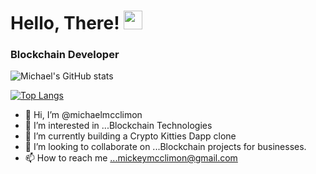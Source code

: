 # Hello, There! <img src="https://raw.githubusercontent.com/MartinHeinz/MartinHeinz/master/wave.gif" width="30px">

### Blockchain Developer 


![Michael's GitHub stats](https://github-readme-stats.vercel.app/api?username=michaelmcclimon&theme=chartreuse-dark&show_icons=true)

[![Top Langs](https://github-readme-stats.vercel.app/api/top-langs/?username=michaelmcclimon&theme=tokyonight&show_icons=true&layout=compact)](https://github.com/michaelmcclimon/github-readme-stats)


- 👋 Hi, I’m @michaelmcclimon
- 👀 I’m interested in ...Blockchain Technologies
- 🌱 I’m currently building a Crypto Kitties Dapp clone
- 💞️ I’m looking to collaborate on ...Blockchain projects for businesses.
- 📫 How to reach me ...mickeymcclimon@gmail.com

<!---
michaelmcclimon/michaelmcclimon is a ✨ special ✨ repository because its `README.md` (this file) appears on your GitHub profile.
You can click the Preview link to take a look at your changes.
--->
